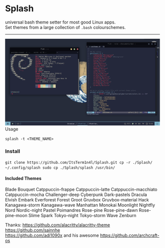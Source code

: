 # Splash
universal bash theme setter for most good Linux apps.  
Set themes from a large collection of `.bash` colourschemes.

___

 ![screenshot with kanagawa theme](/assets/kanagawa.png)
Usage

`splash -t <THEME_NAME>`

### Install
`
git clone https://github.com/ItsTerm1n4l/Splash.git
cp -r ./Splash/ ~/.config/splash
sudo cp ./Splash/splash /usr/bin/
`

#### Included Themes

Blade
Bouquet
Catppuccin-frappe
Catppuccin-latte
Catppuccin-macchiato
Catppuccin-mocha
Challenger-deep
Cyberpunk
Dark-pastels
Dracula
Elvish
Embark
Everforest
Forest
Groot
Gruvbox
Gruvbox-material
Hack
Kanagawa-storm
Kanagawa-wave
Manhattan
Monokai
Moonlight
Nightfly
Nord
Nordic-night
Pastel
Poimandres
Rose-pine
Rose-pine-dawn
Rose-pine-moon
Slime
Spark
Tokyo-night
Tokyo-storm
Wave
Zenburn


Thanks:
https://github.com/alacritty/alacritty-theme    
https://github.com/sainnhe      
https://github.com/adi1090x and his awesome https://github.com/archcraft-os     
